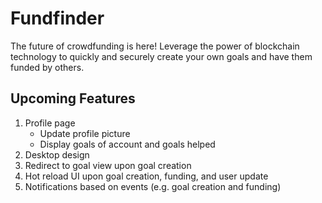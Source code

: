 # Fundfinder

The future of crowdfunding is here! Leverage the power of blockchain technology to quickly and securely create your own goals and have them funded by others. 

## Upcoming Features
1. Profile page
   - Update profile picture
   - Display goals of account and goals helped
2. Desktop design
3. Redirect to goal view upon goal creation
4. Hot reload UI upon goal creation, funding, and user update
5. Notifications based on events (e.g. goal creation and funding)